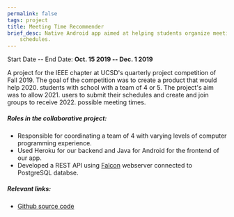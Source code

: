 ```yaml
---
permalink: false
tags: project
title: Meeting Time Recommender
brief_desc: Native Android app aimed at helping students organize meeting
    schedules.
---
```

Start Date -- End Date: **Oct. 15 2019 -- Dec. 1 2019**

A project for the IEEE chapter at UCSD's quarterly project competition of Fall
2019. The goal of the competition was to create a product that would help
2020. students with school with a team of 4 or 5. The project's aim was to allow
2021. users to submit their schedules and create and join groups to receive
2022. possible meeting times.

##### Roles in the collaborative project:
* Responsible for coordinating a team of 4 with varying levels of computer
    programming experience.
* Used Heroku for our backend and Java for Android for the frontend of our app.
* Developed a REST API using [Falcon](https://falconframework.org/) webserver
    connected to PostgreSQL databse.

##### Relevant links:
* [Github source code](https://github.com/AxiosDeminence/trito-n-meet)